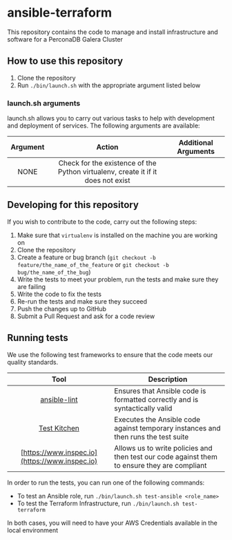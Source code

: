 # ansible-terraform

This repository contains the code to manage and install infrastructure and software for a PerconaDB Galera Cluster

## How to use this repository

1. Clone the repository
2. Run `./bin/launch.sh` with the appropriate argument listed below

### launch.sh arguments

launch.sh allows you to carry out various tasks to help with development and deployment of services.  The following arguments are available:

| Argument | Action | Additional Arguments |
|:--------:|:------:|:--------------------:|
| NONE     | Check for the existence of the Python virtualenv, create it if it does not exist |

## Developing for this repository

If you wish to contribute to the code, carry out the following steps:

1. Make sure that `virtualenv` is installed on the machine you are working on
2. Clone the repository
3. Create a feature or bug branch (`git checkout -b feature/the_name_of_the_feature` or `git checkout -b bug/the_name_of_the_bug`)
4. Write the tests to meet your problem, run the tests and make sure they are failing
5. Write the code to fix the tests
6. Re-run the tests and make sure they succeed
7. Push the changes up to GitHub
8. Submit a Pull Request and ask for a code review

## Running tests

We use the following test frameworks to ensure that the code meets our quality standards.

| Tool | Description |
|:----:|-------------|
| [ansible-lint](https://github.com/ansible/ansible-lint) | Ensures that Ansible code is formatted correctly and is syntactically valid |
| [Test Kitchen](https://kitchen.ci) | Executes the Ansible code against temporary instances and then runs the test suite |
| [https://www.inspec.io](https://www.inspec.io) | Allows us to write policies and then test our code against them to ensure they are compliant |

In order to run the tests, you can run one of the following commands:

* To test an Ansible role, run `./bin/launch.sh test-ansible <role_name>`
* To test the Terraform Infrastructure, run `./bin/launch.sh test-terraform`

In both cases, you will need to have your AWS Credentials available in the local environment
